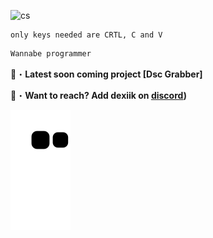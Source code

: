 ![cs]([https://user-images.githubusercontent.com/129897824/230024933-eb316a8a-6c43-466e-9540-b5035107fb48.png](https://d.furaffinity.net/art/drakemono/1634252962/1634252962.drakemono_banner_blink.gif))



```sh-session
only keys needed are CRTL, C and V
```
```python
Wannabe programmer
```

📂・**Latest soon coming project [Dsc Grabber]**

📩・**Want to reach? Add dexiik on [discord](https://discord.gg/ZeaDbVs3ZC))**


![snake gif](https://github.com/DXVVAY/DXVVAY/blob/output/github-contribution-grid-snake.svg)<img align="center"> 
